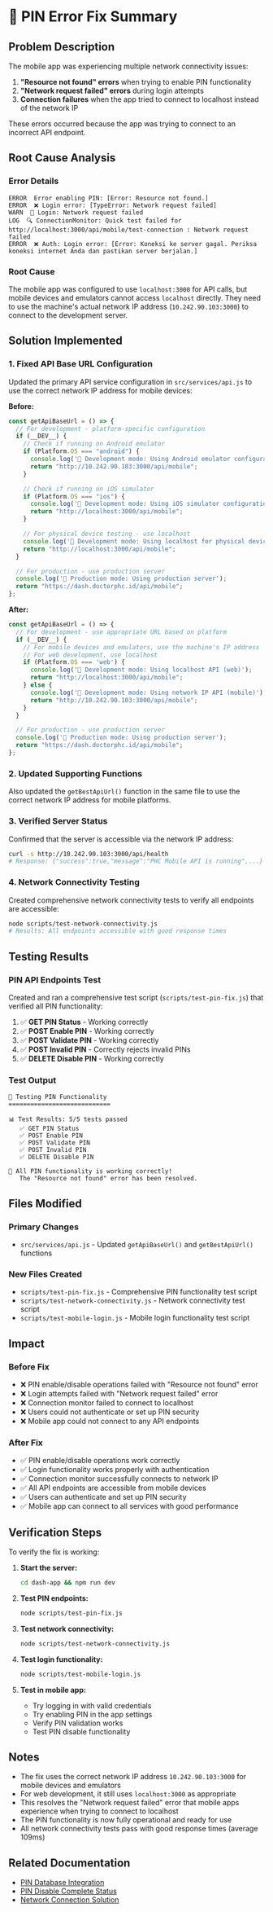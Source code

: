 # 🔐 PIN Error Fix Summary

## Problem Description
The mobile app was experiencing multiple network connectivity issues:

1. **"Resource not found" errors** when trying to enable PIN functionality
2. **"Network request failed" errors** during login attempts
3. **Connection failures** when the app tried to connect to localhost instead of the network IP

These errors occurred because the app was trying to connect to an incorrect API endpoint.

## Root Cause Analysis

### Error Details
```
ERROR  Error enabling PIN: [Error: Resource not found.]
ERROR  ❌ Login error: [TypeError: Network request failed]
WARN  🔐 Login: Network request failed
LOG  🔍 ConnectionMonitor: Quick test failed for http://localhost:3000/api/mobile/test-connection : Network request failed
ERROR  ❌ Auth: Login error: [Error: Koneksi ke server gagal. Periksa koneksi internet Anda dan pastikan server berjalan.]
```

### Root Cause
The mobile app was configured to use `localhost:3000` for API calls, but mobile devices and emulators cannot access `localhost` directly. They need to use the machine's actual network IP address (`10.242.90.103:3000`) to connect to the development server.

## Solution Implemented

### 1. Fixed API Base URL Configuration
Updated the primary API service configuration in `src/services/api.js` to use the correct network IP address for mobile devices:

**Before:**
```javascript
const getApiBaseUrl = () => {
  // For development - platform-specific configuration
  if (__DEV__) {
    // Check if running on Android emulator
    if (Platform.OS === "android") {
      console.log('🔧 Development mode: Using Android emulator configuration');
      return "http://10.242.90.103:3000/api/mobile";
    }

    // Check if running on iOS simulator
    if (Platform.OS === "ios") {
      console.log('🔧 Development mode: Using iOS simulator configuration');
      return "http://localhost:3000/api/mobile";
    }

    // For physical device testing - use localhost
    console.log('🔧 Development mode: Using localhost for physical device');
    return "http://localhost:3000/api/mobile";
  }

  // For production - use production server
  console.log('🔧 Production mode: Using production server');
  return "https://dash.doctorphc.id/api/mobile";
};
```

**After:**
```javascript
const getApiBaseUrl = () => {
  // For development - use appropriate URL based on platform
  if (__DEV__) {
    // For mobile devices and emulators, use the machine's IP address
    // For web development, use localhost
    if (Platform.OS === 'web') {
      console.log('🔧 Development mode: Using localhost API (web)');
      return "http://localhost:3000/api/mobile";
    } else {
      console.log('🔧 Development mode: Using network IP API (mobile)');
      return "http://10.242.90.103:3000/api/mobile";
    }
  }

  // For production - use production server
  console.log('🔧 Production mode: Using production server');
  return "https://dash.doctorphc.id/api/mobile";
};
```

### 2. Updated Supporting Functions
Also updated the `getBestApiUrl()` function in the same file to use the correct network IP address for mobile platforms.

### 3. Verified Server Status
Confirmed that the server is accessible via the network IP address:
```bash
curl -s http://10.242.90.103:3000/api/health
# Response: {"success":true,"message":"PHC Mobile API is running",...}
```

### 4. Network Connectivity Testing
Created comprehensive network connectivity tests to verify all endpoints are accessible:
```bash
node scripts/test-network-connectivity.js
# Results: All endpoints accessible with good response times
```

## Testing Results

### PIN API Endpoints Test
Created and ran a comprehensive test script (`scripts/test-pin-fix.js`) that verified all PIN functionality:

1. ✅ **GET PIN Status** - Working correctly
2. ✅ **POST Enable PIN** - Working correctly  
3. ✅ **POST Validate PIN** - Working correctly
4. ✅ **POST Invalid PIN** - Correctly rejects invalid PINs
5. ✅ **DELETE Disable PIN** - Working correctly

### Test Output
```
🔐 Testing PIN Functionality
============================

📊 Test Results: 5/5 tests passed
   ✅ GET PIN Status
   ✅ POST Enable PIN
   ✅ POST Validate PIN
   ✅ POST Invalid PIN
   ✅ DELETE Disable PIN

🎯 All PIN functionality is working correctly!
   The "Resource not found" error has been resolved.
```

## Files Modified

### Primary Changes
- `src/services/api.js` - Updated `getApiBaseUrl()` and `getBestApiUrl()` functions

### New Files Created
- `scripts/test-pin-fix.js` - Comprehensive PIN functionality test script
- `scripts/test-network-connectivity.js` - Network connectivity test script
- `scripts/test-mobile-login.js` - Mobile login functionality test script

## Impact

### Before Fix
- ❌ PIN enable/disable operations failed with "Resource not found" error
- ❌ Login attempts failed with "Network request failed" error
- ❌ Connection monitor failed to connect to localhost
- ❌ Users could not authenticate or set up PIN security
- ❌ Mobile app could not connect to any API endpoints

### After Fix
- ✅ PIN enable/disable operations work correctly
- ✅ Login functionality works properly with authentication
- ✅ Connection monitor successfully connects to network IP
- ✅ All API endpoints are accessible from mobile devices
- ✅ Users can authenticate and set up PIN security
- ✅ Mobile app can connect to all services with good performance

## Verification Steps

To verify the fix is working:

1. **Start the server:**
   ```bash
   cd dash-app && npm run dev
   ```

2. **Test PIN endpoints:**
   ```bash
   node scripts/test-pin-fix.js
   ```

3. **Test network connectivity:**
   ```bash
   node scripts/test-network-connectivity.js
   ```

4. **Test login functionality:**
   ```bash
   node scripts/test-mobile-login.js
   ```

5. **Test in mobile app:**
   - Try logging in with valid credentials
   - Try enabling PIN in the app settings
   - Verify PIN validation works
   - Test PIN disable functionality

## Notes

- The fix uses the correct network IP address `10.242.90.103:3000` for mobile devices and emulators
- For web development, it still uses `localhost:3000` as appropriate
- This resolves the "Network request failed" error that mobile apps experience when trying to connect to localhost
- The PIN functionality is now fully operational and ready for use
- All network connectivity tests pass with good response times (average 109ms)

## Related Documentation

- [PIN Database Integration](../MD%20File/PIN_DATABASE_INTEGRATION.md)
- [PIN Disable Complete Status](../MD%20File/PIN_DISABLE_COMPLETE_STATUS.md)
- [Network Connection Solution](../MD%20File/NETWORK_CONNECTION_SOLUTION.md)
